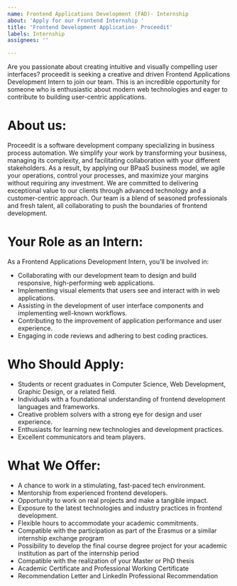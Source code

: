 ```yaml
---
name: Frontend Applications Development (FAD)- Internship
about: 'Apply for our Frontend Internship '
title: 'Frontend Development Application- Proceedit'
labels: Internship
assignees: ''

---
```


Are you passionate about creating intuitive and visually compelling user interfaces? proceedit is seeking a creative and driven Frontend Applications Development Intern to join our team. This is an incredible opportunity for someone who is enthusiastic about modern web technologies and eager to contribute to building user-centric applications.

# About us:
Proceedit is a software development company specializing in business process automation. We simplify your work by transforming your business, managing its complexity, and facilitating collaboration with your different stakeholders. As a result, by applying our BPaaS business model, we agile your operations, control your processes, and maximize your margins without requiring any investment. We are committed to delivering exceptional value to our clients through advanced technology and a customer-centric approach. Our team is a blend of seasoned professionals and fresh talent, all collaborating to push the boundaries of frontend development.

# Your Role as an Intern:
As a Frontend Applications Development Intern, you'll be involved in:
- Collaborating with our development team to design and build responsive, high-performing web applications.
- Implementing visual elements that users see and interact with in web applications.
- Assisting in the development of user interface components and implementing well-known workflows.
- Contributing to the improvement of application performance and user experience.
- Engaging in code reviews and adhering to best coding practices.

# Who Should Apply:
- Students or recent graduates in Computer Science, Web Development, Graphic Design, or a related field.
- Individuals with a foundational understanding of frontend development languages and frameworks.
- Creative problem solvers with a strong eye for design and user experience.
- Enthusiasts for learning new technologies and development practices.
- Excellent communicators and team players.

# What We Offer:
- A chance to work in a stimulating, fast-paced tech environment.
- Mentorship from experienced frontend developers.
- Opportunity to work on real projects and make a tangible impact.
- Exposure to the latest technologies and industry practices in frontend development.
- Flexible hours to accommodate your academic commitments.
- Compatible with the participation as part of the Erasmus or a similar internship exchange program
- Possibility to develop the final course degree project for your academic institution as part of the internship period
- Compatible with the realization of your Master or PhD thesis
- Academic Certificate and Professional Working Certificate
- Recommendation Letter and LinkedIn Professional Recommendation
